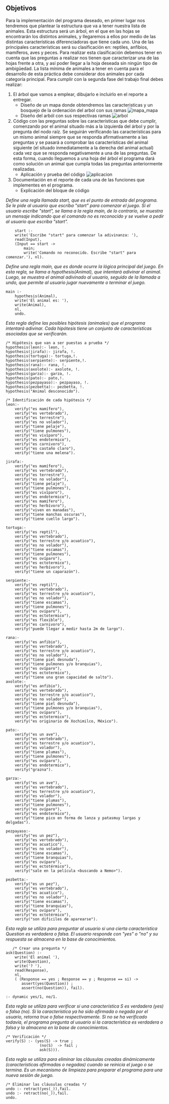 ## Objetivos
Para la implementación del programa deseado, en primer lugar nos tendremos que plantear la estructura que va a tener nuestra lista de animales. Esta estructura será un árbol, en el que en las hojas se encontrarán los distintos animales, y llegaremos a ellos por medio de las distintas características diferenciadoras que tiene cada uno. Una de las principales características será su clasificación en: reptiles, anfibios, mamíferos, aves y peces.
Para realizar esta clasificación debemos tener en cuenta que las preguntas a realizar nos tienen que caracterizar una de las hojas frente a otra, y así poder llegar a la hoja deseada sin ningún tipo de ambigüedad. La lista mínima de animales a tener en cuenta para el desarrollo de esta práctica debe considerar dos animales por cada categoría principal.
Para cumplir con la segunda fase del trabajo final debes realizar:
1. El árbol que vamos a emplear, dibujarlo e incluirlo en el reporte a entregar.
   * Diseño de un mapa donde obtendremos las caracteristicas y un bosquejo de la ordenación del arbol con sus ramas
    ![mapa_mapa](./assets/mapa.jpg)
   * Diseño del arból con sus respectivas ramas 
    ![arbol](./assets/mapa.jpg)
2. Código con las preguntas sobre las características que debe cumplir, comenzando por el animal situado más a la izquierda del árbol y por la pregunta del nodo raíz. Se seguirán verificando las características para un mismo animal siempre que se responda afirmativamente a las preguntas y se pasará a comprobar las características del animal siguiente (el situado inmediatamente a la derecha del animal actual) cada vez que se responda negativamente a una de las preguntas. De esta forma, cuando lleguemos a una hoja del árbol el programa dará como solución un animal que cumpla todas las preguntas anteriormente realizadas.
   * Aplicación y prueba del código 
    ![aplicacion](./assets/segundaEv.gif)
3. Documentación en el reporte de cada una de las funciones que implementes en el programa.
    * Explicación del bloque de código 

_Define una regla llamada start, que es el punto de entrada del programa. Se le pide al usuario que escriba "start" para comenzar el juego. Si el usuario escribe "start", se llama a la regla main, de lo contrario, se muestra un mensaje indicando que el comando no es reconocido y se vuelve a pedir al usuario que escriba "start"._
```
    start :-
    write('Escribe "start" para comenzar la adivinanza: '),
    read(Input),
    (Input == start ->
        main;
        write('Comando no reconocido. Escribe "start" para comenzar.'), nl).
```
_Define una regla main, que es donde ocurre la lógica principal del juego. En esta regla, se llama a hypothesis(Animal), que intentará adivinar el animal. Luego, se muestra el animal adivinado al usuario, seguido de la llamada a undo, que permite al usuario jugar nuevamente o terminar el juego._
```
main :-
    hypothesis(Animal),
    write('El animal es: '),
    write(Animal),
    nl,
    undo.
```
_Esta regla define las posibles hipótesis (animales) que el programa intentará adivinar. Cada hipótesis tiene un conjunto de características asociadas que se verificarán._
```
/* Hipótesis que van a ser puestas a prueba */
hypothesis(leon):- leon, !.
hypothesis(jirafa):- jirafa, !.
hypothesis(tortuga):- tortuga,!.
hypothesis(serpiente):- serpiente,!.
hypothesis(rana):- rana, !.
hypothesis(axolote):- axolote, !.
hypothesis(garza):- garza, !.
hypothesis(pato):- pato,!.
hypothesis(pezpayaso):- pezpayaso, !.
hypothesis(pezbetta):- pezbetta, !.
hypothesis("Animal desconocido").

/* Identificación de cada hipótesis */
leon:-
    verify("es mamífero"),
    verify("es vertebrado"),
    verify("es terrestre"),
    verify("es no volador"),
    verify("tiene pelaje"),
    verify("tiene pulmones"),
    verify("es vivíparo"),
    verify("es endotermico"),
    verify("es carnivoro"),
    verify("es castaño claro"),
    verify("tiene una melena").

jirafa:-
    verify("es mamífero"),
    verify("es vertebrado"),
    verify("es terrestre"),
    verify("es no volador"),
    verify("tiene pelaje"),
    verify("tiene pulmones"),
    verify("es vivíparo"),
    verify("es endotermico"),
    verify("es mamífero"),
    verify("es herbívoro"),
    verify("viven en manadas"),
    verify("tiene manchas oscuras"),
    verify("tiene cuello largo").

tortuga:-
    verify("es reptil"),
    verify("es vertebrado"),
    verify("es terrestre y/o acuatico"),
    verify("es no volador"),
    verify("tiene escamas"),
    verify("tiene pulmones"),
    verify("es ovíparo"),
    verify("es ectotermico"),
    verify("es herbívoro"),
    verify("tiene un caparazón").

serpiente:-
    verify("es reptil"),
    verify("es vertebrado"),
    verify("es terrestre y/o acuatico"),
    verify("es no volador"),
    verify("tiene escamas"),
    verify("tiene pulmones"),
    verify("es ovíparo"),
    verify("es ectotermico"),
    verify("es flexible"),
    verify("es carnivoro"),
    verify("puede llegar a medir hasta 2m de largo").
    
rana:-
    verify("es anfibio"),
    verify("es vertebrado"),
    verify("es terrestre y/o acuatico"),
    verify("es no volador"),
    verify("tiene piel desnuda"),
    verify("tiene pulmones y/o branquias"),
    verify("es ovíparo"),
    verify("es ectotermico"),
    verify("tiene una gran capacidad de salto").
axolote:-
    verify("es anfibio"),
    verify("es vertebrado"),
    verify("es terrestre y/o acuatico"),
    verify("es no volador"),
    verify("tiene piel desnuda"),
    verify("tiene pulmones y/o branquias"),
    verify("es ovíparo"),
    verify("es ectotermico"),
    verify("es originario de Xochimilco, México").
    
pato:-
    verify("es un ave"),
    verify("es vertebrado"),
    verify("es terrestre y/o acuatico"),
    verify("es volador"),
    verify("tiene plumas"),
    verify("tiene pulmones"),
    verify("es ovíparo"),
    verify("es endotermico"),
    verify("grazna").

garza:-
    verify("es un ave"),
    verify("es vertebrado"),
    verify("es terrestre y/o acuatico"),
    verify("es volador"),
    verify("tiene plumas"),
    verify("tiene pulmones"),
    verify("es ovíparo"),
    verify("es endotermico"),
    verify("tiene pico en forma de lanza y patasmuy largas y delgadas").

pezpayaso:-
    verify("es un pez"),
    verify("es vertebrado"),
    verify("es acuatico"),
    verify("es no volador"),
    verify("tiene escamas"),
    verify("tiene branquias"),
    verify("es ovíparo"),
    verify("es ectotérmico"),
    verify("sale en la película <buscando a Nemo>").

pezbetta:-
    verify("es un pez"),
    verify("es vertebrado"),
    verify("es acuatico"),
    verify("es no volador"),
    verify("tiene escamas"),
    verify("tiene branquias"),
    verify("es ovíparo"),
    verify("es ectotérmico"),
    verify("son dificiles de aparearse").

```
_Esta regla se utiliza para preguntar al usuario si una cierta característica Question es verdadera o falsa. El usuario responde con "yes" o "no" y su respuesta se almacena en la base de conocimientos._
```
   /* Crear una pregunta */
ask(Question) :-
    write('El animal '),
    write(Question),
    write('? '),
    read(Response),
    nl,
    ( (Response == yes ; Response == y ; Response == si) ->
       assert(yes(Question)) ;
       assert(no(Question)), fail).

:- dynamic yes/1, no/1.
```
_Esta regla se utiliza para verificar si una característica S es verdadera (yes) o falsa (no). Si la característica ya ha sido afirmada o negada por el usuario, retorna true o false respectivamente. Si no se ha verificado todavía, el programa pregunta al usuario si la característica es verdadera o falsa y la almacena en la base de conocimientos._
```
/* Verificación */
verify(S) :- (yes(S) -> true ;
               (no(S)  -> fail ;
               ask(S))).
``` 
_Esta regla se utiliza para eliminar las cláusulas creadas dinámicamente (características afirmadas o negadas) cuando se reinicia el juego o se termina. Es un mecanismo de limpieza para preparar el programa para una nueva sesión de juego._
```  
/* Eliminar las cláusulas creadas */
undo :- retract(yes(_)),fail.
undo :- retract(no(_)),fail.
undo.
```

